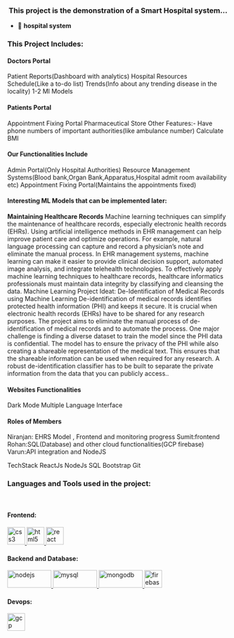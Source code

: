 <h3 align="center">This project is the demonstration of a Smart Hospital system...</h3>

- 🔭 **hospital system**

<h3 align="left">This Project Includes: </h3>

   <h4>Doctors Portal</h4>
    Patient Reports(Dashboard with analytics)
    Hospital Resources
    Schedule(Like a to-do list)
    Trends(Info about any trending disease in the locality)
    1-2 Ml Models
    
   <h4>Patients Portal</h4>
    Appointment Fixing Portal
    Pharmaceutical Store
    Other Features:-
    Have phone numbers of important authorities(like ambulance number)
    Calculate BMI
    
    
   <h4> Our Functionalities Include </h4>
        Admin Portal(Only Hospital Authorities)
        Resource Management Systems(Blood bank,Organ Bank,Apparatus,Hospital admit room availability etc)
        Appointment Fixing Portal(Maintains the appointments fixed)
    
   <h4>Interesting ML Models that can be implemented later:</h4>
    
   <b>Maintaining Healthcare Records</b>
    Machine learning techniques can simplify the maintenance of healthcare records, especially electronic health records
    (EHRs). Using artificial intelligence methods in EHR management can help improve patient care and optimize operations.
    For example, natural language processing can capture and record a physician’s note and eliminate the manual process. In
    EHR management systems, machine learning can make it easier to provide clinical decision support, automated image
    analysis, and integrate telehealth technologies. To effectively apply machine learning techniques to healthcare records,
    healthcare informatics professionals must maintain data integrity by classifying and cleansing the data.
    Machine Learning Project Ideat: De-Identification of Medical Records using Machine Learning
    De-identification of medical records identifies protected health information (PHI) and keeps it secure. It is crucial
    when electronic health records (EHRs) have to be shared for any research purposes. The project aims to eliminate the
    manual process of de-identification of medical records and to automate the process. One major challenge is finding a
    diverse dataset to train the model since the PHI data is confidential. The model has to ensure the privacy of the PHI
    while also creating a shareable representation of the medical text. This ensures that the shareable information can be
    used when required for any research. A robust de-identification classifier has to be built to separate the private
    information from the data that you can publicly access..
    

   <h4>Websites Functionalities</h4>
    
   Dark Mode
   Multiple Language Interface
    
    
   <h4>Roles of Members</h4>
    
   Niranjan: EHRS Model , Frontend and monitoring progress
   Sumit:frontend
   Rohan:SQL(Database) and other cloud functionalities(GCP firebase)
   Varun:API integration and NodeJS
    
    
   TechStack
   ReactJs
   NodeJs
   SQL
   Bootstrap
   Git



<!-- <p align="left">
</p> -->

<h3 align="left">Languages and Tools used in the project:</h3><br>


<p align="left"> 
    
  <h4>Frontend:</h4>
    <a href="https://www.w3schools.com/css/" target="_blank" rel="noreferrer">
    <img
      src="https://www.vectorlogo.zone/logos/w3_css/w3_css-icon.svg"
      alt="css3"
      width="40"
      height="40"
    />
    </a>

  <a href="https://www.w3.org/html/" target="_blank" rel="noreferrer">
    <img src="https://www.vectorlogo.zone/logos/w3_html5/w3_html5-icon.svg"  alt="html5" width="40" height="40"/>
  </a>

  <a href="https://reactjs.org/" target="_blank" rel="noreferrer">
    <img
      src="https://www.vectorlogo.zone/logos/reactjs/reactjs-icon.svg"
      alt="react"
      width="40"
      height="40"
    />
  </a>
  <br>
  <h4>Backend and Database: </h4>
  <a href="https://nodejs.org" target="_blank" rel="noreferrer">
    <img
      src="https://www.vectorlogo.zone/logos/nodejs/nodejs-horizontal.svg"
      alt="nodejs"
      width="100"
      height="40"
    />
  </a>
  <a href="https://www.mysql.com/" target="_blank" rel="noreferrer">
    <img
      src="https://www.vectorlogo.zone/logos/mysql/mysql-official.svg"
      alt="mysql"
      width="100"
      height="40"
    />
  </a>
  <a href="https://www.mongodb.com/" target="_blank" rel="noreferrer">
    <img
      src="https://www.vectorlogo.zone/logos/mongodb/mongodb-ar21.svg"
      alt="mongodb"
      width="100"
      height="40"
    />
  </a>
  <a href="https://firebase.google.com/" target="_blank" rel="noreferrer">
    <img
      src="https://www.vectorlogo.zone/logos/firebase/firebase-icon.svg"
      alt="firebase"
      width="40"
      height="40"
    />
  </a>
  <br>
  <h4>Devops: </h4>
  <a href="https://cloud.google.com" target="_blank" rel="noreferrer">
    <img
      src="https://www.vectorlogo.zone/logos/google_cloud/google_cloud-icon.svg"
      alt="gcp"
      width="40"
      height="40"
    />
  </a>

</p>
